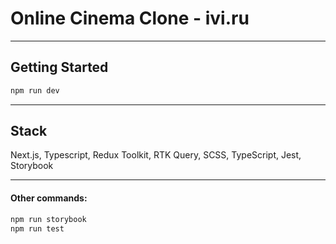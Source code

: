 # Online Cinema Clone - ivi.ru

---

## Getting Started

```bash
npm run dev
```

---

## Stack

Next.js, Typescript, Redux Toolkit, RTK Query, SCSS, TypeScript, Jest, Storybook

---

#### Other commands:

```bash
npm run storybook
npm run test
```
